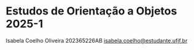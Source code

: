 # Estudos de Orientação a Objetos 2025-1
Isabela Coelho Oliveira 202365226AB
isabela.coelho@estudante.ufjf.br
